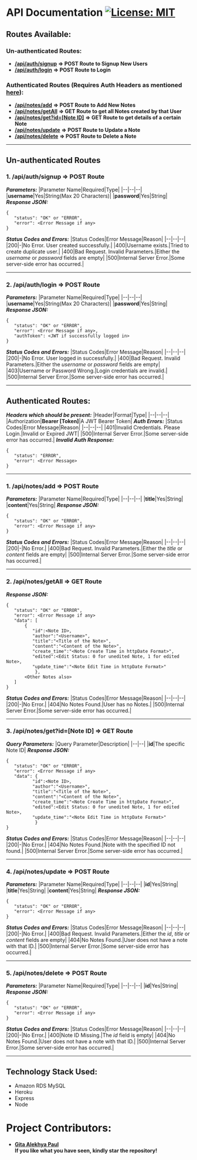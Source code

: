 # API Documentation [![License: MIT](https://img.shields.io/badge/License-MIT-yellow.svg)](https://opensource.org/licenses/MIT)

## Routes Available:

### Un-authenticated Routes:

- [**/api/auth/signup**](#1-apiauthsignup--post-route) **=> POST Route to Signup New Users**
- [**/api/auth/login**](#2-apiauthlogin--post-route) **=> POST Route to Login**

### Authenticated Routes (Requires Auth Headers as mentioned [here](#authenticated-routes)):

- [**/api/notes/add**](#1-apinotesadd--post-route) **=> POST Route to Add New Notes**
- [**/api/notes/getAll**](#2-apinotesgetall--get-route) **=> GET Route to get all Notes created by that User**
- [**/api/notes/get?id=[Note ID]**](#3-apinotesgetidnote-id--get-route) **=> GET Route to get details of a certain Note**
- [**/api/notes/update**](#4-apinotesupdate--post-route) **=> POST Route to Update a Note**
- [**/api/notes/delete**](#5-apinotesdelete--post-route) **=> POST Route to Delete a Note**

---

## Un-authenticated Routes

### **1. /api/auth/signup => POST Route**

**_Parameters:_**
|Parameter Name|Required|Type|
|--|--|--|
|**username**|Yes|String(Max 20 Characters)|
|**password**|Yes|String|
**_Response JSON:_**

```
{
   "status": "OK" or "ERROR",
   "error": <Error Message if any>
}
```

**_Status Codes and Errors:_**
|Status Codes|Error Message|Reason|
|--|--|--|
|200|-|No Error. User created successfully.|
|400|Username exists.|Tried to create duplicate user.|
|400|Bad Request. Invalid Parameters.|Either the _username_ or _password_ fields are empty|
|500|Internal Server Error.|Some server-side error has occurred.|

---

### **2. /api/auth/login => POST Route**

**_Parameters:_**
|Parameter Name|Required|Type|
|--|--|--|
|**username**|Yes|String(Max 20 Characters)|
|**password**|Yes|String|
**_Response JSON:_**

```
{
   "status": "OK" or "ERROR",
   "error": <Error Message if any>,
   "authToken": <JWT if successfully logged in>
}
```

**_Status Codes and Errors:_**
|Status Codes|Error Message|Reason|
|--|--|--|
|200|-|No Error. User logged in successfully.|
|400|Bad Request. Invalid Parameters.|Either the _username_ or _password_ fields are empty|
|403|Username or Password Wrong.|Login credentials are invalid.|
|500|Internal Server Error.|Some server-side error has occurred.|

---

## Authenticated Routes:

**_Headers which should be present:_**
|Header|Format|Type|
|--|--|--|
|Authorization|**Bearer [Token]**|A JWT Bearer Token|
**_Auth Errors:_**
|Status Codes|Error Message|Reason|
|--|--|--|
|401|Invalid Credentials. Please Login.|Invalid or Expired JWT|
|500|Internal Server Error.|Some server-side error has occurred.|
**_Invalid Auth Response:_**

```
{
   "status": "ERROR",
   "error": <Error Message>
}
```

---

### **1. /api/notes/add => POST Route**

**_Parameters:_**
|Parameter Name|Required|Type|
|--|--|--|
|**title**|Yes|String|
|**content**|Yes|String|
**_Response JSON:_**

```
{
   "status": "OK" or "ERROR",
   "error": <Error Message if any>
}
```

**_Status Codes and Errors:_**
|Status Codes|Error Message|Reason|
|--|--|--|
|200|-|No Error.|
|400|Bad Request. Invalid Parameters.|Either the _title_ or _content_ fields are empty|
|500|Internal Server Error.|Some server-side error has occurred.|

---

### **2. /api/notes/getAll => GET Route**

**_Response JSON:_**

```
{
   "status": "OK" or "ERROR",
   "error": <Error Message if any>
   "data": [
	   {
	      "id":<Note ID>,
	      "author":"<Username>",
	      "title":"<Title of the Note>",
	      "content":"<Content of the Note>",
	      "create_time":"<Note Create Time in httpDate Format>",
	      "edited":<Edit Status: 0 for unedited Note, 1 for edited Note>,
	      "update_time":"<Note Edit Time in httpDate Format>"
           },
	   <Other Notes also>
   ]
}
```

**_Status Codes and Errors:_**
|Status Codes|Error Message|Reason|
|--|--|--|
|200|-|No Error.|
|404|No Notes Found.|User has no Notes.|
|500|Internal Server Error.|Some server-side error has occurred.|

---

### **3. /api/notes/get?id=[Note ID] => GET Route**

**_Query Parameters:_**
|Query Parameter|Description|
|--|--|
|**id**|The specific Note ID|
**_Response JSON:_**

```
{
   "status": "OK" or "ERROR",
   "error": <Error Message if any>
   "data": {
	      "id":<Note ID>,
	      "author":"<Username>",
	      "title":"<Title of the Note>",
	      "content":"<Content of the Note>",
	      "create_time":"<Note Create Time in httpDate Format>",
	      "edited":<Edit Status: 0 for unedited Note, 1 for edited Note>,
	      "update_time":"<Note Edit Time in httpDate Format>"
           }
}
```

**_Status Codes and Errors:_**
|Status Codes|Error Message|Reason|
|--|--|--|
|200|-|No Error.|
|404|No Notes Found.|Note with the specified ID not found.|
|500|Internal Server Error.|Some server-side error has occurred.|

---

### **4. /api/notes/update => POST Route**

**_Parameters:_**
|Parameter Name|Required|Type|
|--|--|--|
|**id**|Yes|String|
|**title**|Yes|String|
|**content**|Yes|String|
**_Response JSON:_**

```
{
   "status": "OK" or "ERROR",
   "error": <Error Message if any>
}
```

**_Status Codes and Errors:_**
|Status Codes|Error Message|Reason|
|--|--|--|
|200|-|No Error.|
|400|Bad Request. Invalid Parameters.|Either the _id_, _title_ or _content_ fields are empty|
|404|No Notes Found.|User does not have a note with that ID.|
|500|Internal Server Error.|Some server-side error has occurred.|

---

### **5. /api/notes/delete => POST Route**

**_Parameters:_**
|Parameter Name|Required|Type|
|--|--|--|
|**id**|Yes|String|
**_Response JSON:_**

```
{
   "status": "OK" or "ERROR",
   "error": <Error Message if any>
}
```

**_Status Codes and Errors:_**
|Status Codes|Error Message|Reason|
|--|--|--|
|200|-|No Error.|
|400|Note ID Missing.|The _id_ field is empty|
|404|No Notes Found.|User does not have a note with that ID.|
|500|Internal Server Error.|Some server-side error has occurred.|

---

## Technology Stack Used:

- Amazon RDS MySQL
- Heroku
- Express
- Node

# Project Contributors:

- [**Gita Alekhya Paul**](https://github.com/gitaalekhyapaul)  
  **If you like what you have seen, kindly star the repository!**

